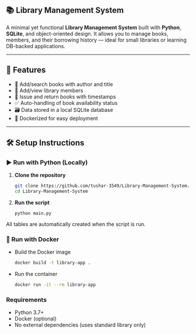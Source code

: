 ## 📚 Library Management System

A minimal yet functional **Library Management System** built with **Python**, **SQLite**, and object-oriented design. It allows you to manage books, members, and their borrowing history — ideal for small libraries or learning DB-backed applications.

---

## 🚀 Features

- 📖 Add/search books with author and title
- 👥 Add/view library members
- 📅 Issue and return books with timestamps
- ✅ Auto-handling of book availability status
- 🗃️ Data stored in a local SQLite database
- 🐳 Dockerized for easy deployment

---

## 🛠️ Setup Instructions

### ▶️ Run with Python (Locally)

1. **Clone the repository**
   ```bash
   git clone https://github.com/tushar-3549/Library-Management-System.git
   cd Library-Management-System
   ```
2. **Run the script**
   ```
   python main.py
   ```
All tables are automatically created when the script is run.

### 🐳 Run with Docker
- Build the Docker image
  ```bash
  docker build -t library-app .
  ```
- Run the container
  ```bash
  docker run -it --rm library-app
  ```
### Requirements

- Python 3.7+
- Docker (optional)
- No external dependencies (uses standard library only)
